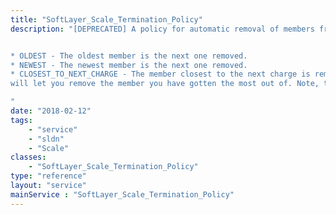 ```yaml
---
title: "SoftLayer_Scale_Termination_Policy"
description: "[DEPRECATED] A policy for automatic removal of members from a group. This policy determines which members are chosen first for removal. The values can be: 


* OLDEST - The oldest member is the next one removed.
* NEWEST - The newest member is the next one removed.
* CLOSEST_TO_NEXT_CHARGE - The member closest to the next charge is removed. This is helpful for billing because it
will let you remove the member you have gotten the most out of. Note, this is usually closest to the next billing hour. 

"
date: "2018-02-12"
tags:
    - "service"
    - "sldn"
    - "Scale"
classes:
    - "SoftLayer_Scale_Termination_Policy"
type: "reference"
layout: "service"
mainService : "SoftLayer_Scale_Termination_Policy"
---
```

